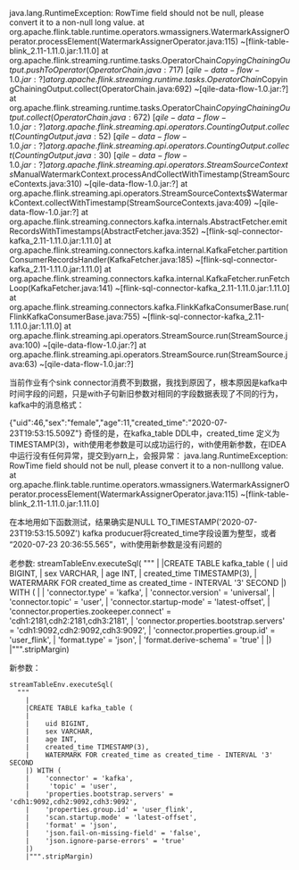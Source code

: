 
java.lang.RuntimeException: RowTime field should not be null, please convert it to a non-null long value.
	at org.apache.flink.table.runtime.operators.wmassigners.WatermarkAssignerOperator.processElement(WatermarkAssignerOperator.java:115) ~[flink-table-blink_2.11-1.11.0.jar:1.11.0]
	at org.apache.flink.streaming.runtime.tasks.OperatorChain$CopyingChainingOutput.pushToOperator(OperatorChain.java:717) ~[qile-data-flow-1.0.jar:?]
	at org.apache.flink.streaming.runtime.tasks.OperatorChain$CopyingChainingOutput.collect(OperatorChain.java:692) ~[qile-data-flow-1.0.jar:?]
	at org.apache.flink.streaming.runtime.tasks.OperatorChain$CopyingChainingOutput.collect(OperatorChain.java:672) ~[qile-data-flow-1.0.jar:?]
	at org.apache.flink.streaming.api.operators.CountingOutput.collect(CountingOutput.java:52) ~[qile-data-flow-1.0.jar:?]
	at org.apache.flink.streaming.api.operators.CountingOutput.collect(CountingOutput.java:30) ~[qile-data-flow-1.0.jar:?]
	at org.apache.flink.streaming.api.operators.StreamSourceContexts$ManualWatermarkContext.processAndCollectWithTimestamp(StreamSourceContexts.java:310) ~[qile-data-flow-1.0.jar:?]
	at org.apache.flink.streaming.api.operators.StreamSourceContexts$WatermarkContext.collectWithTimestamp(StreamSourceContexts.java:409) ~[qile-data-flow-1.0.jar:?]
	at org.apache.flink.streaming.connectors.kafka.internals.AbstractFetcher.emitRecordsWithTimestamps(AbstractFetcher.java:352) ~[flink-sql-connector-kafka_2.11-1.11.0.jar:1.11.0]
	at org.apache.flink.streaming.connectors.kafka.internal.KafkaFetcher.partitionConsumerRecordsHandler(KafkaFetcher.java:185) ~[flink-sql-connector-kafka_2.11-1.11.0.jar:1.11.0]
	at org.apache.flink.streaming.connectors.kafka.internal.KafkaFetcher.runFetchLoop(KafkaFetcher.java:141) ~[flink-sql-connector-kafka_2.11-1.11.0.jar:1.11.0]
	at org.apache.flink.streaming.connectors.kafka.FlinkKafkaConsumerBase.run(FlinkKafkaConsumerBase.java:755) ~[flink-sql-connector-kafka_2.11-1.11.0.jar:1.11.0]
	at org.apache.flink.streaming.api.operators.StreamSource.run(StreamSource.java:100) ~[qile-data-flow-1.0.jar:?]
	at org.apache.flink.streaming.api.operators.StreamSource.run(StreamSource.java:63) ~[qile-data-flow-1.0.jar:?]
	
	
当前作业有个sink connector消费不到数据，我找到原因了，根本原因是kafka中时间字段的问题，只是with子句新旧参数对相同的字段数据表现了不同的行为，kafka中的消息格式：


{"uid":46,"sex":"female","age":11,"created_time":"2020-07-23T19:53:15.509Z"}
奇怪的是，在kafka_table DDL中，created_time 定义为TIMESTAMP(3)，with使用老参数是可以成功运行的，with使用新参数，在IDEA中运行没有任何异常，提交到yarn上，会报异常：
java.lang.RuntimeException: RowTime field should not be null, please convert it to a non-nulllong value.
    at org.apache.flink.table.runtime.operators.wmassigners.WatermarkAssignerOperator.processElement(WatermarkAssignerOperator.java:115) ~[flink-table-blink_2.11-1.11.0.jar:1.11.0]


在本地用如下函数测试，结果确实是NULL
TO_TIMESTAMP('2020-07-23T19:53:15.509Z')
kafka producuer将created_time字段设置为整型，或者 “2020-07-23 20:36:55.565”，with使用新参数是没有问题的



老参数:
    streamTableEnv.executeSql(
      """
        |
        |CREATE TABLE kafka_table (
        |    uid BIGINT,
        |    sex VARCHAR,
        |    age INT,
        |    created_time TIMESTAMP(3),
        |    WATERMARK FOR created_time as created_time - INTERVAL '3' SECOND
        |) WITH (
        |
        |     'connector.type' = 'kafka',
        |    'connector.version' = 'universal',
        |    'connector.topic' = 'user',
        |    'connector.startup-mode' = 'latest-offset',
        |    'connector.properties.zookeeper.connect' = 'cdh1:2181,cdh2:2181,cdh3:2181',
        |    'connector.properties.bootstrap.servers' = 'cdh1:9092,cdh2:9092,cdh3:9092',
        |    'connector.properties.group.id' = 'user_flink',
        |    'format.type' = 'json',
        |    'format.derive-schema' = 'true'
        |
        |)
        |""".stripMargin)

新参数：

    streamTableEnv.executeSql(
      """
        |
        |CREATE TABLE kafka_table (
        |
        |    uid BIGINT,
        |    sex VARCHAR,
        |    age INT,
        |    created_time TIMESTAMP(3),
        |    WATERMARK FOR created_time as created_time - INTERVAL '3' SECOND
        |) WITH (
        |    'connector' = 'kafka',
        |     'topic' = 'user',
        |    'properties.bootstrap.servers' = 'cdh1:9092,cdh2:9092,cdh3:9092',
        |    'properties.group.id' = 'user_flink',
        |    'scan.startup.mode' = 'latest-offset',
        |    'format' = 'json',
        |    'json.fail-on-missing-field' = 'false',
        |    'json.ignore-parse-errors' = 'true'
        |)
        |""".stripMargin)